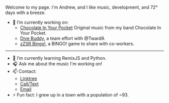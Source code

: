 Welcome to my page. I'm Andrew, and I like music, development, and 72° days with a breeze. 


- 💼 I’m currently working on: 
  - [Chocolate In Your Pocket](https://github.com/andrewmoody96/ciyp) Original music from my band Chocolate In Your Pocket.
  - [Dive Buddy](https://github.com/P3-sharkBait/diveBuddy), a team effort with @Tward9.
  - [zZSR Bingo!](https://github.com/andrewmoody96/csrBingo), a BINGO! game to share with co-workers. 
------
- 🌱 I’m currently learning RemixJS and Python. 
- 🎧 Ask me about the music I'm working on!
- 📫 Contact:
  - [Linktree](https://linktr.ee/migbood)
  - [Call/Text](tel:217-303-9449)
  - [Email](mailto:andrew.moody96@gmail.com)
- ⚡ Fun fact: I grew up in a town with a population of ~93. 
